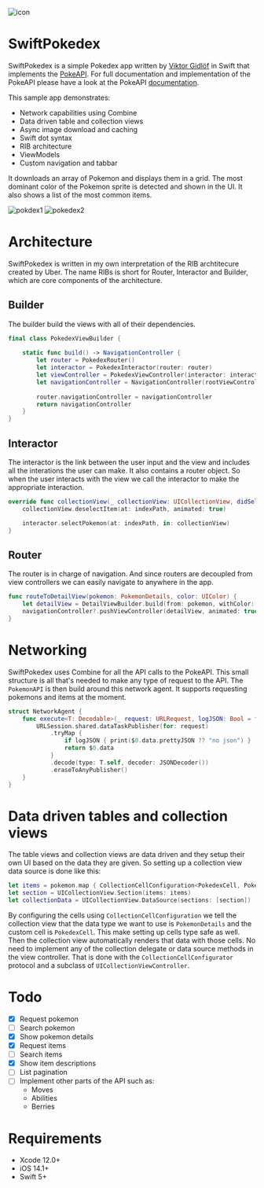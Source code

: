 ![icon](https://user-images.githubusercontent.com/15960525/117062071-47808e00-ad23-11eb-83df-95d8efadac58.png)

# SwiftPokedex

SwiftPokedex is a simple Pokedex app written by [Viktor Gidlöf](https://viktorgidlof.com) in Swift that implements the [PokeAPI](https://pokeapi.co). For full documentation and implementation of the PokeAPI please have a look at the PokeAPI [documentation](https://pokeapi.co/docs/v2). 

This sample app demonstrates:

+ Network capabilities using Combine
+ Data driven table and collection views
+ Async image download and caching
+ Swift dot syntax
+ RIB architecture
+ ViewModels
+ Custom navigation and tabbar


It downloads an array of Pokemon and displays them in a grid. The most dominant color of the Pokemon sprite is detected and shown in the UI. It also shows a list of the most common items.


![pokdex1](https://user-images.githubusercontent.com/15960525/117063244-d3df8080-ad24-11eb-9293-83f8ba1a991a.png)
![pokedex2](https://user-images.githubusercontent.com/15960525/117063248-d4781700-ad24-11eb-8559-dcc9ebbd0ec7.png)


# Architecture

SwiftPokedex is written in my own interpretation of the RIB archtitecure created by Uber. The name RIBs is short for Router, Interactor and Builder, which are core components of the architecture.

## Builder

The builder build the views with all of their dependencies.
```swift
final class PokedexViewBuilder {
    
    static func build() -> NavigationController {
        let router = PokedexRouter()
        let interactor = PokedexInteractor(router: router)
        let viewController = PokedexViewController(interactor: interactor)
        let navigationController = NavigationController(rootViewController: viewController)
        
        router.navigationController = navigationController
        return navigationController
    }
}
```

## Interactor
The interactor is the link between the user input and the view and includes all the interations the user can make. It also contains a router object. So when the user interacts with the view we call the interactor to make the appropriate interaction.
```swift
override func collectionView(_ collectionView: UICollectionView, didSelectItemAt indexPath: IndexPath) {
    collectionView.deselectItem(at: indexPath, animated: true)

    interactor.selectPokemon(at: indexPath, in: collectionView)
}
```

## Router
The router is in charge of navigation. And since routers are decoupled from view controllers we can easily navigate to anywhere in the app.
```swift
func routeToDetailView(pokemon: PokemonDetails, color: UIColor) {
    let detailView = DetailViewBuilder.build(from: pokemon, withColor: color)
    navigationController?.pushViewController(detailView, animated: true)
}
```

# Networking

SwiftPokedex uses Combine for all the API calls to the PokeAPI. This small structure is all that's needed to make any type of request to the API. 
The `PokemonAPI` is then build around this network agent. It supports requesting pokemons and items at the moment.
```swift
struct NetworkAgent {
    func execute<T: Decodable>(_ request: URLRequest, logJSON: Bool = false) -> AnyPublisher<T, Error> {
        URLSession.shared.dataTaskPublisher(for: request)
            .tryMap {
                if logJSON { print($0.data.prettyJSON ?? "no json") }
                return $0.data
            }
            .decode(type: T.self, decoder: JSONDecoder())
            .eraseToAnyPublisher()
    }
}
```

# Data driven tables and collection views

The table views and collection views are data driven and they setup their own UI based on the data they are given. So setting up a collection view data source is done like this:
```swift
let items = pokemon.map { CollectionCellConfiguration<PokedexCell, PokemonDetails>(data: $0) }
let section = UICollectionView.Section(items: items)
let collectionData = UICollectionView.DataSource(sections: [section])
```

By configuring the cells using `CollectionCellConfiguration` we tell the collection view that the data type we want to use is `PokemonDetails` and the custom cell is `PokedexCell`. This make setting up cells type safe as well. Then the collection view automatically renders that data with those cells. No need to implement any of the collection delegate or data source methods in the view controller. That is done with the `CollectionCellConfigurator` protocol and a subclass of `UICollectionViewController`.

# Todo

- [x] Request pokemon
- [ ] Search pokemon
- [x] Show pokemon details
- [x] Request items
- [ ] Search items 
- [x] Show item descriptions
- [ ] List pagination
- [ ] Implement other parts of the API such as:
    - Moves
    - Abilities
    - Berries

# Requirements

+ Xcode 12.0+
+ iOS 14.1+
+ Swift 5+
